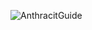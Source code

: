 ![AnthracitGuide](https://user-images.githubusercontent.com/29494694/112774242-48245700-8ff6-11eb-9f12-965ba5538370.png)
